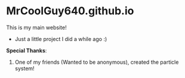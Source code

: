 # MrCoolGuy640.github.io
This is my main website!
- Just a little project I did a while ago :)

**Special Thanks**:
1. One of my friends (Wanted to be anonymous), created the particle system!
